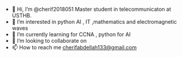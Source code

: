 - 👋 Hi, I’m @cherif2018051 Master student in telecommunicaton at USTHB. 
- 👀 I’m interested in python AI , IT ,mathematics and electromagnetic waves 
- 🌱 I’m currently learning for CCNA , python for AI 
- 💞️ I’m looking to collaborate on 
- 📫 How to reach me cherifabdellah133@gmail.com

<!---
cherif2018051/cherif2018051 is a ✨ special ✨ repository because its `README.md` (this file) appears on your GitHub profile.
You can click the Preview link to take a look at your changes.
--->
